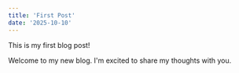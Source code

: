 ```yaml
---
title: 'First Post'
date: '2025-10-10'
---
```


This is my first blog post!

Welcome to my new blog. I'm excited to share my thoughts with you.
